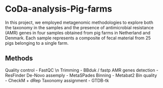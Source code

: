# CoDa-analysis-Pig-farms
In this project, we employed metagenomic methodologies to explore both the taxonomy in the samples and the presence of antimicrobial resistance (AMR) genes in four samples obtained from pig farms in Netherland and Denmark. Each sample represents a composite of fecal material from 25 pigs belonging to a single farm.

## Methods
Quality control - FastQC \n
Trimming - BBduk / fastp
AMR genes detection - ResFinder
De-Novo assemply - MetaSPades
Binning - Metabat2
Bin quality - CheckM + dRep
Taxonomy assignment - GTDB-tk

